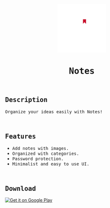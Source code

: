 <div align="center">
<a target="_blank" href="https://play.google.com/store/apps/details?id=com.monospace.notes" title="Notes on Google Play">
<img width="160" alt="Notes icon" src="assets/adaptive-icon.png" />
</a>

# <samp>Notes<samp>
</div>

<br />

## <samp>Description<samp>

<samp>Organize your ideas easily with Notes!<samp>

<br />

## <samp>Features<samp>

-   <samp>Add notes with images.<samp>
-   <samp>Organized with categories.<samp>
-   <samp>Password protection.<samp>
-   <samp>Minimalist and easy to use UI.<samp>

<br />

## <samp>Download<samp>

<a href="https://play.google.com/store/apps/details?id=com.monospace.notes">
<img width="256" alt="Get it on Google Play" src="https://play.google.com/intl/en_us/badges/static/images/badges/en_badge_web_generic.png"/>
</a>
